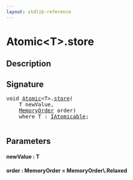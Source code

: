 ```yaml
---
layout: stdlib-reference
---
```


# Atomic\<T\>\.store

## Description





## Signature 

<pre>
<span class="code_keyword">void</span> <a href="/stdlib-reference/types/Atomic/index" class="code_type">Atomic</a>&lt;T&gt;.<a href="/stdlib-reference/types/Atomic/store">store</a>(
    T <span class='code_param'>newValue</span>,
    <a href="/stdlib-reference/types/MemoryOrder/index" class="code_type">MemoryOrder</a> <span class='code_param'>order</span>)
    <span class='code_keyword'>where</span> T : <a href="/stdlib-reference/interfaces/IAtomicable/index" class="code_type">IAtomicable</a>;

</pre>

## Parameters

#### newValue : T
#### order : MemoryOrder = MemoryOrder\\.Relaxed

